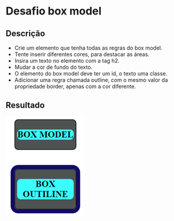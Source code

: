 # Desafio box model

## Descrição
- Crie um elemento que tenha todas as regras do box model.
- Tente inserir diferentes cores, para destacar as áreas.
- Insira um texto no elemento com a tag h2.
- Mudar a cor de fundo do texto.
- O elemento do box model deve ter um id, o texto uma classe.
- Adicionar uma regra chamada outline, com o mesmo valor da propriedade border, apenas com a cor diferente.

## Resultado
![Result](../README_IMG/result.png)